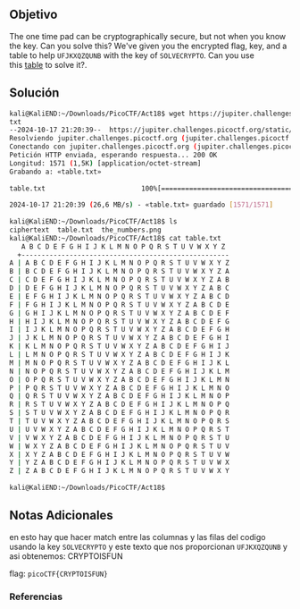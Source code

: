 ## Objetivo 
The one time pad can be cryptographically secure, but not when you know the key. Can you solve this? We've given you the encrypted flag, key, and a table to help `UFJKXQZQUNB` with the key of `SOLVECRYPTO`. Can you use this [table](https://jupiter.challenges.picoctf.org/static/1fd21547c154c678d2dab145c29f1d79/table.txt) to solve it?.
## Solución  
```bash
kali@KaliEND:~/Downloads/PicoCTF/Act18$ wget https://jupiter.challenges.picoctf.org/static/1fd21547c154c678d2dab145c29f1d79/table.  
txt  
--2024-10-17 21:20:39--  https://jupiter.challenges.picoctf.org/static/1fd21547c154c678d2dab145c29f1d79/table.txt  
Resolviendo jupiter.challenges.picoctf.org (jupiter.challenges.picoctf.org)... 3.131.60.8  
Conectando con jupiter.challenges.picoctf.org (jupiter.challenges.picoctf.org)[3.131.60.8]:443... conectado.  
Petición HTTP enviada, esperando respuesta... 200 OK  
Longitud: 1571 (1,5K) [application/octet-stream]  
Grabando a: «table.txt»  
  
table.txt                        100%[========================================================>]   1,53K  --.-KB/s    en 0s         
  
2024-10-17 21:20:39 (26,6 MB/s) - «table.txt» guardado [1571/1571]  
  
kali@KaliEND:~/Downloads/PicoCTF/Act18$ ls  
ciphertext  table.txt  the_numbers.png  
kali@KaliEND:~/Downloads/PicoCTF/Act18$ cat table.txt    
   A B C D E F G H I J K L M N O P Q R S T U V W X Y Z    
  +----------------------------------------------------  
A | A B C D E F G H I J K L M N O P Q R S T U V W X Y Z  
B | B C D E F G H I J K L M N O P Q R S T U V W X Y Z A  
C | C D E F G H I J K L M N O P Q R S T U V W X Y Z A B  
D | D E F G H I J K L M N O P Q R S T U V W X Y Z A B C  
E | E F G H I J K L M N O P Q R S T U V W X Y Z A B C D  
F | F G H I J K L M N O P Q R S T U V W X Y Z A B C D E  
G | G H I J K L M N O P Q R S T U V W X Y Z A B C D E F  
H | H I J K L M N O P Q R S T U V W X Y Z A B C D E F G  
I | I J K L M N O P Q R S T U V W X Y Z A B C D E F G H  
J | J K L M N O P Q R S T U V W X Y Z A B C D E F G H I  
K | K L M N O P Q R S T U V W X Y Z A B C D E F G H I J  
L | L M N O P Q R S T U V W X Y Z A B C D E F G H I J K  
M | M N O P Q R S T U V W X Y Z A B C D E F G H I J K L  
N | N O P Q R S T U V W X Y Z A B C D E F G H I J K L M  
O | O P Q R S T U V W X Y Z A B C D E F G H I J K L M N  
P | P Q R S T U V W X Y Z A B C D E F G H I J K L M N O  
Q | Q R S T U V W X Y Z A B C D E F G H I J K L M N O P  
R | R S T U V W X Y Z A B C D E F G H I J K L M N O P Q  
S | S T U V W X Y Z A B C D E F G H I J K L M N O P Q R  
T | T U V W X Y Z A B C D E F G H I J K L M N O P Q R S  
U | U V W X Y Z A B C D E F G H I J K L M N O P Q R S T  
V | V W X Y Z A B C D E F G H I J K L M N O P Q R S T U  
W | W X Y Z A B C D E F G H I J K L M N O P Q R S T U V  
X | X Y Z A B C D E F G H I J K L M N O P Q R S T U V W  
Y | Y Z A B C D E F G H I J K L M N O P Q R S T U V W X  
Z | Z A B C D E F G H I J K L M N O P Q R S T U V W X Y  
  
kali@KaliEND:~/Downloads/PicoCTF/Act18$
```
## Notas Adicionales 
en esto hay que hacer match entre las columnas y las filas del codigo usando la key `SOLVECRYPTO` y este texto que nos proporcionan `UFJKXQZQUNB`
y asi obtenemos: CRYPTOISFUN

flag: `picoCTF{CRYPTOISFUN}`
### Referencias